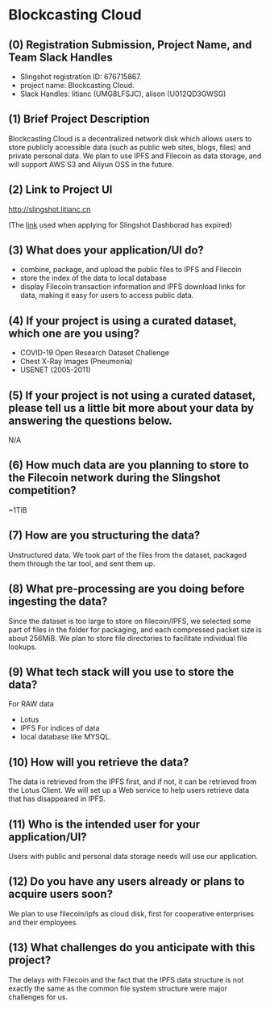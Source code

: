 # Blockcasting Cloud

## (0) Registration Submission, Project Name, and Team Slack Handles

* Slingshot registration ID: 676715867.
* project name: Blockcasting Cloud.
* Slack Handles: litianc (UMG8LFSJC), alison (U012QD3GWSG)

## (1) Brief Project Description

Blockcasting Cloud is a decentralized network disk which allows users to store publicly accessible data (such as public web sites, blogs, files) and private personal data. We plan to use IPFS and Filecoin as data storage, and will support AWS S3 and Aliyun OSS in the future.

## (2) Link to Project UI

http://slingshot.litianc.cn

(The [link](http://slingshot.blockcasting.io) used when applying for Slingshot Dashborad has expired)

## (3) What does your application/UI do?

* combine, package, and upload the public files to IPFS and Filecoin
* store the index of the data to local database
* display Filecoin transaction information and IPFS download links for data, making it easy for users to access public data.

## (4) If your project is using a curated dataset, which one are you using?

* COVID-19 Open Research Dataset Challenge
* Chest X-Ray Images (Pneumonia)
* USENET (2005-2011)

## (5) If your project is not using a curated dataset, please tell us a little bit more about your data by answering the questions below.

N/A

## (6) How much data are you planning to store to the Filecoin network during the Slingshot competition?

~1TiB

## (7) How are you structuring the data?

Unstructured data. We took part of the files from the dataset, packaged them through the tar tool, and sent them up.

## (8) What pre-processing are you doing before ingesting the data?

Since the dataset is too large to store on filecoin/IPFS, we selected some part of files in the folder for packaging, and each compressed packet size is about 256MiB. We plan to store file directories to facilitate individual file lookups.

## (9)  What tech stack will you use to store the data?

For RAW data
* Lotus
* IPFS
For indices of data
* local database like MYSQL.

## (10) How will you retrieve the data?

The data is retrieved from the IPFS first, and if not, it can be retrieved from the Lotus Client. We will set up a Web service to help users retrieve data that has disappeared in IPFS.

## (11) Who is the intended user for your application/UI?

Users with public and personal data storage needs will use our application.

## (12) Do you have any users already or plans to acquire users soon?

We plan to use filecoin/ipfs as cloud disk, first for cooperative enterprises and their employees.

## (13) What challenges do you anticipate with this project?

The delays with Filecoin and the fact that the IPFS data structure is not exactly the same as the common file system structure were major challenges for us.